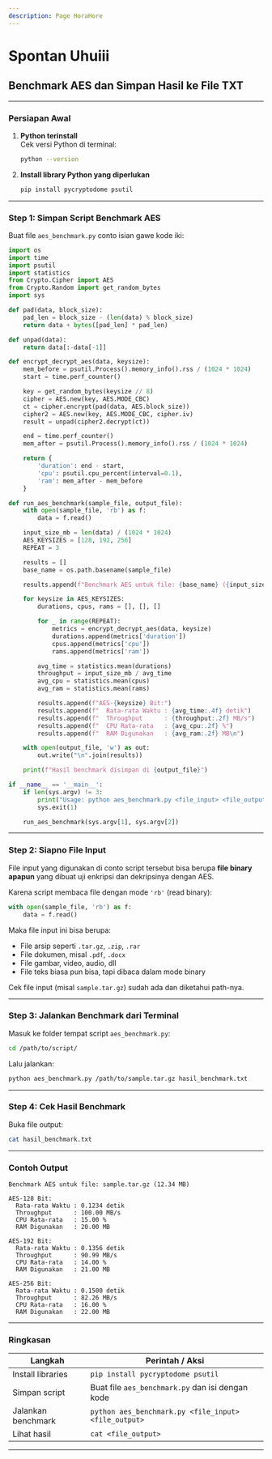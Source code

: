 ```yaml
---
description: Page HoraHore
---
```


# Spontan Uhuiii

## Benchmark AES dan Simpan Hasil ke File TXT

***

### Persiapan Awal

1.  **Python terinstall**\
    Cek versi Python di terminal:

    ```bash
    python --version
    ```
2.  **Install library Python yang diperlukan**

    ```bash
    pip install pycryptodome psutil
    ```

***

### Step 1: Simpan Script Benchmark AES

Buat file `aes_benchmark.py` conto isian gawe kode iki:

```python
import os
import time
import psutil
import statistics
from Crypto.Cipher import AES
from Crypto.Random import get_random_bytes
import sys

def pad(data, block_size):
    pad_len = block_size - (len(data) % block_size)
    return data + bytes([pad_len] * pad_len)

def unpad(data):
    return data[:-data[-1]]

def encrypt_decrypt_aes(data, keysize):
    mem_before = psutil.Process().memory_info().rss / (1024 * 1024)
    start = time.perf_counter()

    key = get_random_bytes(keysize // 8)
    cipher = AES.new(key, AES.MODE_CBC)
    ct = cipher.encrypt(pad(data, AES.block_size))
    cipher2 = AES.new(key, AES.MODE_CBC, cipher.iv)
    result = unpad(cipher2.decrypt(ct))

    end = time.perf_counter()
    mem_after = psutil.Process().memory_info().rss / (1024 * 1024)

    return {
        'duration': end - start,
        'cpu': psutil.cpu_percent(interval=0.1),
        'ram': mem_after - mem_before
    }

def run_aes_benchmark(sample_file, output_file):
    with open(sample_file, 'rb') as f:
        data = f.read()

    input_size_mb = len(data) / (1024 * 1024)
    AES_KEYSIZES = [128, 192, 256]
    REPEAT = 3

    results = []
    base_name = os.path.basename(sample_file)

    results.append(f"Benchmark AES untuk file: {base_name} ({input_size_mb:.2f} MB)\n")

    for keysize in AES_KEYSIZES:
        durations, cpus, rams = [], [], []

        for _ in range(REPEAT):
            metrics = encrypt_decrypt_aes(data, keysize)
            durations.append(metrics['duration'])
            cpus.append(metrics['cpu'])
            rams.append(metrics['ram'])

        avg_time = statistics.mean(durations)
        throughput = input_size_mb / avg_time
        avg_cpu = statistics.mean(cpus)
        avg_ram = statistics.mean(rams)

        results.append(f"AES-{keysize} Bit:")
        results.append(f"  Rata-rata Waktu : {avg_time:.4f} detik")
        results.append(f"  Throughput      : {throughput:.2f} MB/s")
        results.append(f"  CPU Rata-rata   : {avg_cpu:.2f} %")
        results.append(f"  RAM Digunakan   : {avg_ram:.2f} MB\n")

    with open(output_file, 'w') as out:
        out.write("\n".join(results))

    print(f"Hasil benchmark disimpan di {output_file}")

if __name__ == '__main__':
    if len(sys.argv) != 3:
        print("Usage: python aes_benchmark.py <file_input> <file_output.txt>")
        sys.exit(1)

    run_aes_benchmark(sys.argv[1], sys.argv[2])
```

***

### Step 2: Siapno File Input

File input yang digunakan di conto script tersebut bisa berupa **file binary apapun** yang dibuat uji enkripsi dan dekripsinya dengan AES.

Karena script membaca file dengan mode `'rb'` (read binary):

```python
with open(sample_file, 'rb') as f:
    data = f.read()
```

Maka file input ini bisa berupa:

* File arsip seperti `.tar.gz`, `.zip`, `.rar`
* File dokumen, misal `.pdf`, `.docx`
* File gambar, video, audio, dll
* File teks biasa pun bisa, tapi dibaca dalam mode binary

Cek file input (misal `sample.tar.gz`) sudah ada dan diketahui path-nya.

***

### Step 3: Jalankan Benchmark dari Terminal

Masuk ke folder tempat script `aes_benchmark.py`:

```bash
cd /path/to/script/
```

Lalu jalankan:

```bash
python aes_benchmark.py /path/to/sample.tar.gz hasil_benchmark.txt
```

***

### Step 4: Cek Hasil Benchmark

Buka file output:

```bash
cat hasil_benchmark.txt
```

***

### Contoh Output

```
Benchmark AES untuk file: sample.tar.gz (12.34 MB)

AES-128 Bit:
  Rata-rata Waktu : 0.1234 detik
  Throughput      : 100.00 MB/s
  CPU Rata-rata   : 15.00 %
  RAM Digunakan   : 20.00 MB

AES-192 Bit:
  Rata-rata Waktu : 0.1356 detik
  Throughput      : 90.99 MB/s
  CPU Rata-rata   : 14.00 %
  RAM Digunakan   : 21.00 MB

AES-256 Bit:
  Rata-rata Waktu : 0.1500 detik
  Throughput      : 82.26 MB/s
  CPU Rata-rata   : 16.00 %
  RAM Digunakan   : 22.00 MB
```

***

### Ringkasan

| Langkah            | Perintah / Aksi                                      |
| ------------------ | ---------------------------------------------------- |
| Install libraries  | `pip install pycryptodome psutil`                    |
| Simpan script      | Buat file `aes_benchmark.py` dan isi dengan kode     |
| Jalankan benchmark | `python aes_benchmark.py <file_input> <file_output>` |
| Lihat hasil        | `cat <file_output>`                                  |

***

